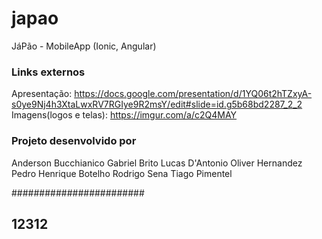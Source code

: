 # japao
JáPão - MobileApp (Ionic, Angular)

### Links externos
Apresentação: https://docs.google.com/presentation/d/1YQ06t2hTZxyA-s0ye9Nj4h3XtaLwxRV7RGIye9R2msY/edit#slide=id.g5b68bd2287_2_2
Imagens(logos e telas): https://imgur.com/a/c2Q4MAY

### Projeto desenvolvido por
Anderson Bucchianico
Gabriel Brito
Lucas D'Antonio
Oliver Hernandez
Pedro Henrique Botelho
Rodrigo Sena
Tiago Pimentel

########################

## 12312
